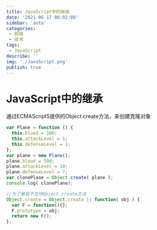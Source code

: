 ```yaml
---
title: JavaScript中的继承
date: '2021-06-17 08:02:00'
sidebar: 'auto'
categories:
 - 前端
 - 技术
tags:
 - JavaScript
describe: ''
img: './JavaScript.png'
publish: true
---
```

# JavaScript中的继承
通过ECMAScript5提供的Object.create方法，来创建克隆对象
```javascript
var Plane = function () {
  this.blood = 100;
  this.attackLevel = 1;
  this.defenseLevel = 1;
};
var plane = new Plane();
plane.blood = 500;
plane.attackLevel = 10;
plane.defenseLevel = 7;
var clonePlane = Object.create( plane );
console.log( clonePlane);

//为了兼容不支持Object.create方法
Object.create = Object.create || function( obj ) {
  var F = function(){};
  F.prototype = obj;
  return new F();
};
```
